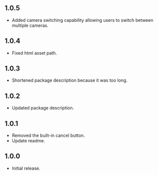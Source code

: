 ## 1.0.5

- Added camera switching capability allowing users to switch between multiple
  cameras.

## 1.0.4

- Fixed html asset path.

## 1.0.3

- Shortened package description because it was too long.

## 1.0.2

- Updated package description.

## 1.0.1

- Removed the built-in cancel button.
- Update readme.

## 1.0.0

- Initial release.
